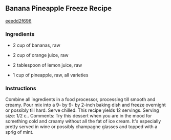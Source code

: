 ## Banana Pineapple Freeze Recipe

[eeedd2f696](http://cookeatshare.com/recipes/banana-pineapple-freeze-77461)

### Ingredients

 - 2 cup of bananas, raw

 - 2 cup of orange juice, raw

 - 2 tablespoon of lemon juice, raw

 - 1 cup of pineapple, raw, all varieties

### Instructions

Combine all ingredients in a food processor, processing till smooth and creamy. Pour mix into a 9- by 9- by 2-inch baking dish and freeze overnight or possibly till hard. Serve chilled. This recipe yields 12 servings. Serving size: 1/2 c.. Comments: Try this dessert when you are in the mood for something cold and creamy without all the fat of ice cream. It's especially pretty served in wine or possibly champagne glasses and topped with a sprig of mint.